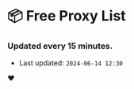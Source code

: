 # :package: Free Proxy List
### Updated every 15 minutes.

- Last updated: `2024-06-14 12:30`

:heart:
